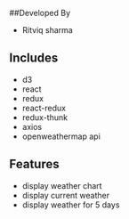 ##Developed  By
* Ritviq sharma

## Includes

* d3
* react
* redux
* react-redux
* redux-thunk
* axios
* openweathermap api

## Features
* display weather chart
* display current weather
* display weather for 5 days
